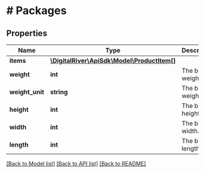 # # Packages

## Properties

Name | Type | Description | Notes
------------ | ------------- | ------------- | -------------
**items** | [**\DigitalRiver\ApiSdk\Model\ProductItem[]**](ProductItem.md) |  |
**weight** | **int** | The box’s weight. | [optional]
**weight_unit** | **string** | The box’s weight unit. | [optional]
**height** | **int** | The box’s height. | [optional]
**width** | **int** | The box’s width. | [optional]
**length** | **int** | The box’s length. | [optional]

[[Back to Model list]](../../README.md#models) [[Back to API list]](../../README.md#endpoints) [[Back to README]](../../README.md)
